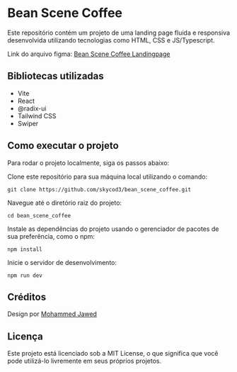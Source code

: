 # Bean Scene Coffee

Este repositório contém um projeto de uma landing page fluida e responsiva desenvolvida utilizando tecnologias como HTML, CSS e JS/Typescript.

Link do arquivo figma: [Bean Scene Coffee Landingpage](https://www.figma.com/community/file/1201418433329014860)

## Bibliotecas utilizadas

- Vite
- React
- @radix-ui
- Tailwind CSS
- Swiper

## Como executar o projeto

Para rodar o projeto localmente, siga os passos abaixo:

Clone este repositório para sua máquina local utilizando o comando:

```
git clone https://github.com/skycod3/bean_scene_coffee.git
```

Navegue até o diretório raiz do projeto:

```
cd bean_scene_coffee
```

Instale as dependências do projeto usando o gerenciador de pacotes de sua preferência, como o npm:

```
npm install
```

Inicie o servidor de desenvolvimento:

```
npm run dev
```

## Créditos

Design por [Mohammed Jawed](https://www.figma.com/@thisuix571)

## Licença

Este projeto está licenciado sob a MIT License, o que significa que você pode utilizá-lo livremente em seus próprios projetos.
